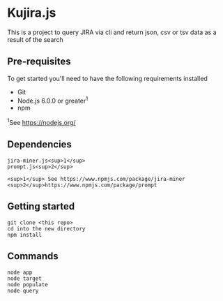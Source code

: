 # Kujira.js

This is a project to query JIRA via cli and return json, csv or tsv data as a result of the search

## Pre-requisites 

To get started you'll need to have the following requirements installed

- Git
- Node.js 6.0.0 or greater<sup>1</sup>
- npm

<sup>1</sup>See https://nodejs.org/

## Dependencies 

    jira-miner.js<sup>1</sup>
    prompt.js<sup>2</sup>
    
    <sup>1</sup> See https://www.npmjs.com/package/jira-miner
    <sup>2</sup>https://www.npmjs.com/package/prompt
## Getting started
    
    git clone <this repo>
    cd into the new directory
	npm install
    
## Commands
     
    node app
    node target
    node populate
    node query 